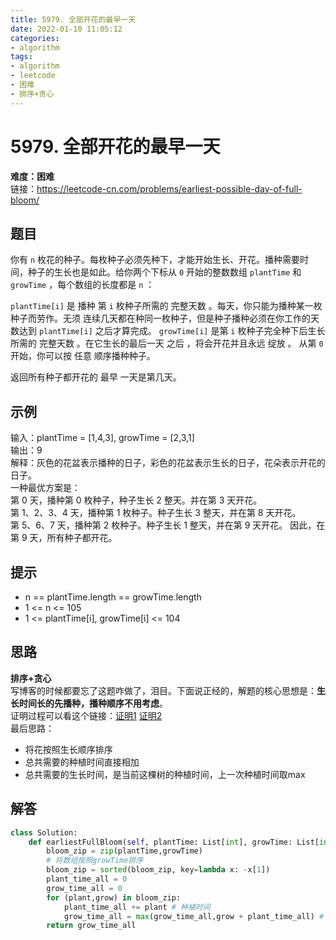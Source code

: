 ```yaml
---
title: 5979. 全部开花的最早一天
date: 2022-01-10 11:05:12
categories: 
- algorithm
tags:
- algorithm
- leetcode
- 困难
- 排序+贪心
---
```

# 5979. 全部开花的最早一天
**难度：困难**  
链接：https://leetcode-cn.com/problems/earliest-possible-day-of-full-bloom/
## 题目
你有 `n` 枚花的种子。每枚种子必须先种下，才能开始生长、开花。播种需要时间，种子的生长也是如此。给你两个下标从 `0` 开始的整数数组 `plantTime` 和 `growTime` ，每个数组的长度都是 `n` ：

`plantTime[i]` 是 播种 第 `i` 枚种子所需的 完整天数 。每天，你只能为播种某一枚种子而劳作。无须 连续几天都在种同一枚种子，但是种子播种必须在你工作的天数达到 `plantTime[i]` 之后才算完成。
`growTime[i]` 是第 `i` 枚种子完全种下后生长所需的 完整天数 。在它生长的最后一天 之后 ，将会开花并且永远 绽放 。
从第 `0` 开始，你可以按 任意 顺序播种种子。

返回所有种子都开花的 最早 一天是第几天。

## 示例
输入：plantTime = [1,4,3], growTime = [2,3,1]  
输出：9  
解释：灰色的花盆表示播种的日子，彩色的花盆表示生长的日子，花朵表示开花的日子。  
一种最优方案是：  
第 0 天，播种第 0 枚种子，种子生长 2 整天。并在第 3 天开花。  
第 1、2、3、4 天，播种第 1 枚种子。种子生长 3 整天，并在第 8 天开花。  
第 5、6、7 天，播种第 2 枚种子。种子生长 1 整天，并在第 9 天开花。
因此，在第 9 天，所有种子都开花。

## 提示
+ n == plantTime.length == growTime.length
+ 1 <= n <= 105
+ 1 <= plantTime[i], growTime[i] <= 104

## 思路
**排序+贪心**  
写博客的时候都要忘了这题咋做了，泪目。下面说正经的，解题的核心思想是：**生长时间长的先播种，播种顺序不用考虑**。  
证明过程可以看这个链接：[证明1](https://leetcode-cn.com/problems/earliest-possible-day-of-full-bloom/solution/tan-xin-yan-ge-zheng-ming-quan-bu-kai-hu-k8k1/)
[证明2](https://leetcode-cn.com/problems/earliest-possible-day-of-full-bloom/solution/tan-xin-ji-qi-zheng-ming-by-endlesscheng-hfwe/)  
最后思路：
+ 将花按照生长顺序排序
+ 总共需要的种植时间直接相加
+ 总共需要的生长时间，是当前这棵树的种植时间，上一次种植时间取max

## 解答
``` python
class Solution:
    def earliestFullBloom(self, plantTime: List[int], growTime: List[int]) -> int:
        bloom_zip = zip(plantTime,growTime)
        # 将数组按照growTime排序
        bloom_zip = sorted(bloom_zip, key=lambda x: -x[1])
        plant_time_all = 0
        grow_time_all = 0
        for (plant,grow) in bloom_zip:
            plant_time_all += plant # 种植时间
            grow_time_all = max(grow_time_all,grow + plant_time_all) # 种植时间是当前这棵树的种植时间，上一次种植时间取max
        return grow_time_all
```